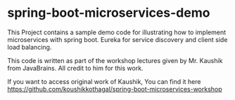 # spring-boot-microservices-demo

This Project contains a sample demo code for illustrating how to implement microservices with spring boot. Eureka for service discovery and client side load balancing.

This code is written as part of the workshop lectures given by Mr. Kaushik from JavaBrains. All credit to him for this work.

If you want to access original work of Kaushik, You can find it here https://github.com/koushikkothagal/spring-boot-microservices-workshop


